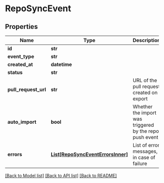 # RepoSyncEvent

## Properties
Name | Type | Description | Notes
------------ | ------------- | ------------- | -------------
**id** | **str** |  | [optional] 
**event_type** | **str** |  | [optional] 
**created_at** | **datetime** |  | [optional] 
**status** | **str** |  | [optional] 
**pull_request_url** | **str** | URL of the pull request created on export | [optional] 
**auto_import** | **bool** | Whether the import was triggered by the repo push event | [optional] 
**errors** | [**List[RepoSyncEventErrorsInner]**](RepoSyncEventErrorsInner.md) | List of error messages, in case of failure | [optional] 

[[Back to Model list]](../README.md#documentation-for-models) [[Back to API list]](../README.md#documentation-for-api-endpoints) [[Back to README]](../README.md)


